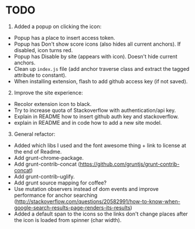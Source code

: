 # TODO #

1. Added a popup on clicking the icon:
 * Popup has a place to insert access token.
 * Popup has Don't show score icons (also hides all current anchors). If disabled, icon turns red.
 * Popup has Disable by site (appears with icon). Doesn't hide current anchors.
 * Clean up `index.js` file (add anchor traverse class and extract the tagged attribute to constant).
 * When installing extension, flash to add github access key (if not saved).

2. Improve the site experience:
 * Recolor extension icon to black.
 * Try to increase quota of Stackoverflow with authentication/api key.
 * Explain in README how to insert github auth key and stackoverflow.
 * explain in README and in code how to add a new site model.

3. General refactor:
 * Added which libs I used and the font awesome thing + link to license at the end of Readme.
 * Add grunt-chrome-package.
 * Add grunt-contrib-concat (https://github.com/gruntjs/grunt-contrib-concat)
 * Add grunt-contrib-uglify.
 * Add grunt source mapping for coffee?
 * Use mutation observers instead of dom events and improve performance for anchor searching (http://stackoverflow.com/questions/20582991/how-to-know-when-google-search-results-page-renders-its-results)
 * Added a default span to the icons so the links don't change places after the icon is loaded from spinner (char width).
